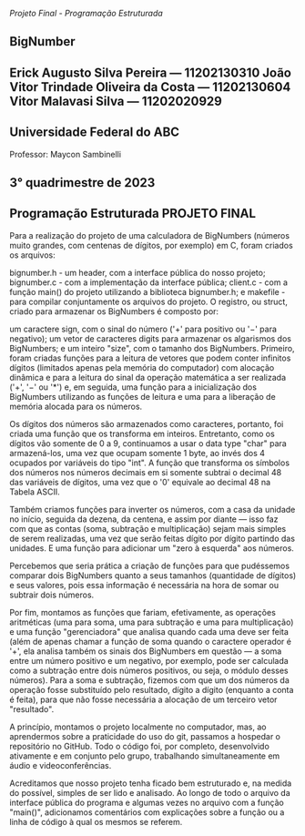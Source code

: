 *Projeto Final - Programação Estruturada*

BigNumber
-
Erick Augusto Silva Pereira — 11202130310
João Vitor Trindade Oliveira da Costa — 11202130604
Vitor Malavasi Silva — 11202020929
-
Universidade Federal do ABC
-
Professor: Maycon Sambinelli

3° quadrimestre de 2023
-

Programação Estruturada 
PROJETO FINAL
-
Para a realização do projeto de uma calculadora de BigNumbers (números muito grandes, com centenas de dígitos, por exemplo) em C, foram criados os arquivos:

bignumber.h - um header, com a interface pública do nosso projeto;
bignumber.c - com a implementação da interface pública;
client.c - com a função main() do projeto utilizando a biblioteca bignumber.h; e
makefile - para compilar conjuntamente os arquivos do projeto.
O registro, ou struct, criado para armazenar os BigNumbers é composto por:

um caractere sign, com o sinal do número ('+' para positivo ou '−' para negativo);
um vetor de caracteres digits para armazenar os algarismos dos BigNumbers; e
um inteiro "size", com o tamanho dos BigNumbers.
Primeiro, foram criadas funções para a leitura de vetores que podem conter infinitos dígitos (limitados apenas pela memória do computador) com alocação dinâmica e para a leitura do sinal da operação matemática a ser realizada ('+', '−' ou '*') e, em seguida, uma função para a inicialização dos BigNumbers utilizando as funções de leitura e uma para a liberação de memória alocada para os números.

Os dígitos dos números são armazenados como caracteres, portanto, foi criada uma função que os transforma em inteiros. Entretanto, como os dígitos vão somente de 0 a 9, continuamos a usar o data type "char" para armazená-los, uma vez que ocupam somente 1 byte, ao invés dos 4 ocupados por variáveis do tipo "int". A função que transforma os símbolos dos números nos números decimais em si somente subtrai o decimal 48 das variáveis de dígitos, uma vez que o '0' equivale ao decimal 48 na Tabela ASCII.

Também criamos funções para inverter os números, com a casa da unidade no início, seguida da dezena, da centena, e assim por diante — isso faz com que as contas (soma, subtração e multiplicação) sejam mais simples de serem realizadas, uma vez que serão feitas dígito por dígito partindo das unidades. E uma função para adicionar um "zero à esquerda" aos números.

Percebemos que seria prática a criação de funções para que pudéssemos comparar dois BigNumbers quanto a seus tamanhos (quantidade de dígitos) e seus valores, pois essa informação é necessária na hora de somar ou subtrair dois números.

Por fim, montamos as funções que fariam, efetivamente, as operações aritméticas (uma para soma, uma para subtração e uma para multiplicação) e uma função "gerenciadora" que analisa quando cada uma deve ser feita (além de apenas chamar a função de soma quando o caractere operador é '+', ela analisa também os sinais dos BigNumbers em questão — a soma entre um número positivo e um negativo, por exemplo, pode ser calculada como a subtração entre dois números positivos, ou seja, o módulo desses números). Para a soma e subtração, fizemos com que um dos números da operação fosse substituído pelo resultado, dígito a dígito (enquanto a conta é feita), para que não fosse necessária a alocação de um terceiro vetor "resultado".

A princípio, montamos o projeto localmente no computador, mas, ao aprendermos sobre a praticidade do uso do git, passamos a hospedar o repositório no GitHub. Todo o código foi, por completo, desenvolvido ativamente e em conjunto pelo grupo, trabalhando simultaneamente em áudio e videoconferências.

Acreditamos que nosso projeto tenha ficado bem estruturado e, na medida do possível, simples de ser lido e analisado. Ao longo de todo o arquivo da interface pública do programa e algumas vezes no arquivo com a função "main()", adicionamos comentários com explicações sobre a função ou a linha de código à qual os mesmos se referem.
